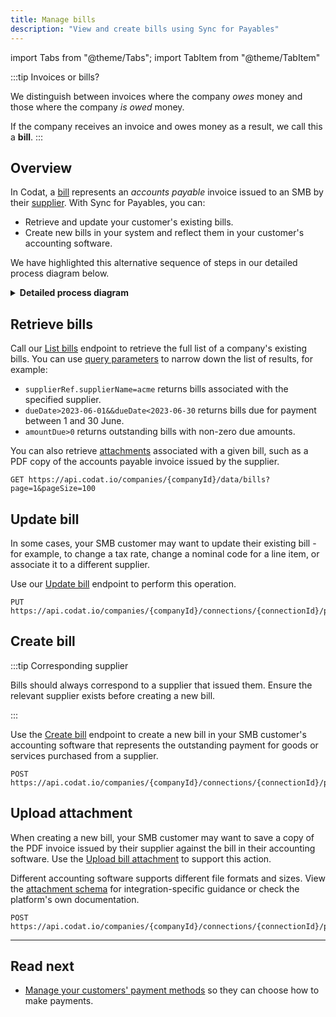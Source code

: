 ```yaml
---
title: Manage bills
description: "View and create bills using Sync for Payables"
---
```


import Tabs from "@theme/Tabs";
import TabItem from "@theme/TabItem"

:::tip Invoices or bills?

We distinguish between invoices where the company *owes* money and those where the company *is owed* money. 

If the company receives an invoice and owes money as a result, we call this a **bill**.
:::

## Overview

In Codat, a [bill](../terms/bill) represents an *accounts payable* invoice issued to an SMB by their [supplier](../terms/supplier). With Sync for Payables, you can:

- Retrieve and update your customer's existing bills.
- Create new bills in your system and reflect them in your customer's accounting software.  

We have highlighted this alternative sequence of steps in our detailed process diagram below. 

<details>
<summary><b>Detailed process diagram</b></summary>

```mermaid

  sequenceDiagram
      participant smb as SMB customer
      participant app as Your application 
      participant codat as Codat
      participant acctg as Accounting platform
      
      smb ->> app: Logs into application
      smb ->> app: Initiates connection to accounting software

      app ->> codat: Passes company and connection details
      app ->> codat: Initiates auth flow
      codat -->> smb: Displays auth flow
      smb -->> codat: Authorizes connection
      codat ->> acctg: Establishes connection

      alt Retrieve suppliers
        app ->> codat: Requests details of existing suppliers
        codat ->> acctg: Fetches suppliers
        acctg -->> codat: Returns suppliers
        codat ->> app: Returns suppliers
        app ->> smb: Displays suppliers
        smb ->> app: Selects supplier
      else Create supplier
        smb ->> app: Provides supplier details
        app ->> codat: Creates supplier
        codat ->> acctg: Creates supplier record
      end

      rect rgb(242, 230, 247)      
      alt Retrieve bills
        codat ->> acctg: Fetches existing bills
        acctg -->> codat: Returns existing bills
        codat ->> app: Returns existing bills
        app ->> smb: Displays existing bills
      else Create bill
        app ->> codat: Creates bill
        codat ->> acctg: Creates bill
      end
      end

      alt Retrieve bank accounts
        codat ->> acctg: Fetches existing bank accounts
        acctg -->> codat: Returns existing bank accounts
        codat ->> app: Returns existing bank accounts
        app ->> smb: Displays existing bank accounts
      else Create bank account
        app ->> codat: Creates bank account
        codat ->> acctg: Creates bank account
      end
      app ->> smb: Displays payment method mapping
      smb ->> app: Maps payment methods

      smb ->> app: Pays a bill
      app ->> codat: Records bill payment
      codat ->> acctg: Reconciles bill payment
      acctg ->> smb: Displays paid bill
```

</details>

## Retrieve bills

Call our [List bills](/sync-for-payables-api#/operations/list-bills) endpoint to retrieve the full list of a company's existing bills. You can use [query parameters](/using-the-api/querying) to narrow down the list of results, for example:

- `supplierRef.supplierName=acme` returns bills associated with the specified supplier.
- `dueDate>2023-06-01&&dueDate<2023-06-30` returns bills due for payment between 1 and 30 June.
- `amountDue>0` returns outstanding bills with non-zero due amounts.

You can also retrieve [attachments](/sync-for-payables-api#/operations/download-bill-attachment) associated with a given bill, such as a PDF copy of the accounts payable invoice issued by the supplier.

<Tabs>

<TabItem value="HTTP" label="HTTP">

```http
GET https://api.codat.io/companies/{companyId}/data/bills?page=1&pageSize=100
```
</TabItem >

</Tabs>

## Update bill

In some cases, your SMB customer may want to update their existing bill - for example, to change a tax rate, change a nominal code for a line item, or associate it to a different supplier. 

Use our [Update bill](/sync-for-payables-api#/operations/update-bill) endpoint to perform this operation.

<Tabs>

<TabItem value="HTTP" label="HTTP">

```http
PUT https://api.codat.io/companies/{companyId}/connections/{connectionId}/push/bills/{billId}
```
</TabItem >

</Tabs>

## Create bill

:::tip Corresponding supplier

Bills should always correspond to a supplier that issued them. Ensure the relevant supplier exists before creating a new bill.

:::

Use the [Create bill](/sync-for-payables-api#/operations/create-bill) endpoint to create a new bill in your SMB customer's accounting software that represents the outstanding payment for goods or services purchased from a supplier.

<Tabs>

<TabItem value="HTTP" label="HTTP">

```http
POST https://api.codat.io/companies/{companyId}/connections/{connectionId}/push/bills
```
</TabItem>

</Tabs>

## Upload attachment

When creating a new bill, your SMB customer may want to save a copy of the PDF invoice issued by their supplier against the bill in their accounting software. Use the [Upload bill attachment](/sync-for-payables-api#/operations/upload-bill-attachments) to support this action. 

Different accounting software supports different file formats and sizes. View the [attachment schema](/sync-for-payables-api#/schemas/Attachment) for integration-specific guidance or check the platform's own documentation. 

<Tabs>

<TabItem value="HTTP" label="HTTP">

```http
POST https://api.codat.io/companies/{companyId}/connections/{connectionId}/push/bills/{billId}/attachments
```
</TabItem>

</Tabs>

---

## Read next

- [Manage your customers' payment methods](/payables/mapping) so they can choose how to make payments.
